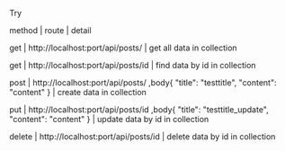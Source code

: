 Try

method | route | detail

get | http://localhost:port/api/posts/ | get all data in collection

get | http://localhost:port/api/posts/id | find data by id in collection

post | http://localhost:port/api/posts/  ,body{
    "title": "testtitle",
    "content": "content"
}
| create data in collection

put | http://localhost:port/api/posts/id  ,body{
    "title": "testtitle_update",
    "content": "content"
}
| update data by id in collection

delete | http://localhost:port/api/posts/id | delete data by id in collection
